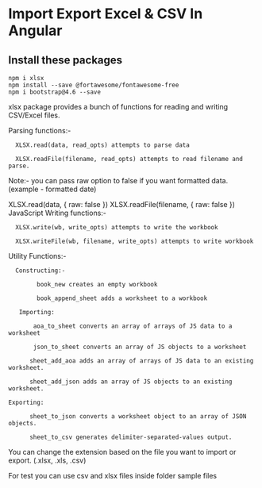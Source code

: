 # Import Export Excel & CSV In Angular
## Install these packages
```
npm i xlsx
npm install --save @fortawesome/fontawesome-free
npm i bootstrap@4.6 --save
```

xlsx package provides a bunch of functions for reading and writing CSV/Excel files.

Parsing functions:-

      XLSX.read(data, read_opts) attempts to parse data

      XLSX.readFile(filename, read_opts) attempts to read filename and parse.

Note:- you can pass raw option to false if you want formatted data. (example - formatted date)

XLSX.read(data, { raw: false })
XLSX.readFile(filename, { raw: false })
JavaScript
Writing functions:-

      XLSX.write(wb, write_opts) attempts to write the workbook

      XLSX.writeFile(wb, filename, write_opts) attempts to write workbook

Utility Functions:-

      Constructing:-

            book_new creates an empty workbook

            book_append_sheet adds a worksheet to a workbook

       Importing:

           aoa_to_sheet converts an array of arrays of JS data to a worksheet

           json_to_sheet converts an array of JS objects to a worksheet

          sheet_add_aoa adds an array of arrays of JS data to an existing worksheet.

          sheet_add_json adds an array of JS objects to an existing worksheet.

    Exporting:

          sheet_to_json converts a worksheet object to an array of JSON objects.

          sheet_to_csv generates delimiter-separated-values output.

You can change the extension based on the file you want to import or export. (.xlsx, .xls, .csv)

For test you can use csv and xlsx files inside folder sample files 